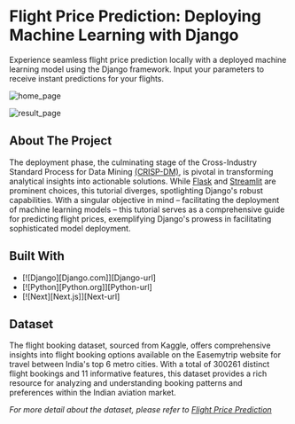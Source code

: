 # Flight Price Prediction: Deploying Machine Learning with Django

Experience seamless flight price prediction locally with a deployed machine learning model using the Django framework. Input your parameters to receive instant predictions for your flights.

![home_page](https://github.com/izzad2413/django_project/assets/88135216/3a507dd1-8882-4565-93ba-b74f7b5d2bc1)

![result_page](https://github.com/izzad2413/django_project/assets/88135216/7c22c23c-3161-4df0-b051-543e1f5b8149)

## About The Project

The deployment phase, the culminating stage of the Cross-Industry Standard Process for Data Mining [(CRISP-DM)](https://en.wikipedia.org/wiki/Cross-industry_standard_process_for_data_mining), is pivotal in transforming analytical insights into actionable solutions. While [Flask](https://flask.palletsprojects.com/en/3.0.x/) and [Streamlit](https://streamlit.io/) are prominent choices, this tutorial diverges, spotlighting Django's robust capabilities. With a singular objective in mind – facilitating the deployment of machine learning models – this tutorial serves as a comprehensive guide for predicting flight prices, exemplifying Django's prowess in facilitating sophisticated model deployment.

## Built With

* [![Django][Django.com]][Django-url]
* [![Python][Python.org]][Python-url]
* [![Next][Next.js]][Next-url]

## Dataset

The flight booking dataset, sourced from Kaggle, offers comprehensive insights into flight booking options available on the Easemytrip website for travel between India's top 6 metro cities. With a total of 300261 distinct flight bookings and 11 informative features, this dataset provides a rich resource for analyzing and understanding booking patterns and preferences within the Indian aviation market. 

_For more detail about the dataset, please refer to [Flight Price Prediction](https://www.kaggle.com/datasets/shubhambathwal/flight-price-prediction)_